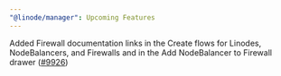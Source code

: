```yaml
---
"@linode/manager": Upcoming Features
---
```


Added Firewall documentation links in the Create flows for Linodes, NodeBalancers, and Firewalls and in the Add NodeBalancer to Firewall drawer ([#9926](https://github.com/linode/manager/pull/9926))
